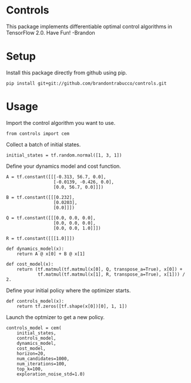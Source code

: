 # Controls

This package implements differentiable optimal control algorithms in TensorFlow 2.0. Have Fun! -Brandon

# Setup

Install this package directly from github using pip.

```
pip install git+git://github.com/brandontrabucco/controls.git
```

# Usage

Import the control algorithm you want to use.

```
from controls import cem
```

Collect a batch of initial states.

```
initial_states = tf.random.normal([1, 3, 1])
```

Define your dynamics model and cost function.

```
A = tf.constant([[[-0.313, 56.7, 0.0],
                  [-0.0139, -0.426, 0.0],
                  [0.0, 56.7, 0.0]]])

B = tf.constant([[[0.232],
                  [0.0203],
                  [0.0]]])

Q = tf.constant([[[0.0, 0.0, 0.0],
                  [0.0, 0.0, 0.0],
                  [0.0, 0.0, 1.0]]])

R = tf.constant([[[1.0]]])

def dynamics_model(x):
    return A @ x[0] + B @ x[1]

def cost_model(x):
    return (tf.matmul(tf.matmul(x[0], Q, transpose_a=True), x[0]) + 
            tf.matmul(tf.matmul(x[1], R, transpose_a=True), x[1])) / 2.
```

Define your initial policy where the optimizer starts.

```
def controls_model(x):
    return tf.zeros([tf.shape(x[0])[0], 1, 1])
```

Launch the optmizer to get a new policy.

```
controls_model = cem(
    initial_states,
    controls_model,
    dynamics_model,
    cost_model,
    horizon=20,
    num_candidates=1000,
    num_iterations=100,
    top_k=100,
    exploration_noise_std=1.0)
```
